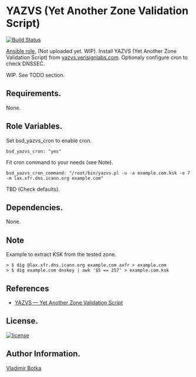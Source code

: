 YAZVS (Yet Another Zone Validation Script)
==========================================

[![Build Status](https://travis-ci.org/vbotka/ansible-yazvs.svg?branch=master)](https://travis-ci.org/vbotka/ansible-yazvs)

[Ansible role.](https://galaxy.ansible.com/vbotka/ansible-yazvs/) (Not uploaded yet. WIP). Install YAZVS (Yet Another Zone Validation Script) from [yazvs.verisignlabs.com](http://yazvs.verisignlabs.com/). Optionaly configure cron to check DNSSEC.

WIP. See TODO section.


Requirements.
------------

None.


Role Variables.
--------------

Set bsd_yazvs_cron to enable cron.

```
bsd_yazvs_cron: "yes"
```

Fit cron command to your needs (see Note).

```
bsd_yazvs_cron_command: "/root/bin/yazvs.pl -u -a example.com.ksk -e 7 -m lax.xfr.dns.icann.org example.com"
```

TBD (Check defaults).


Dependencies.
------------

None.


Note
----

Example to extract KSK from the tested zone.

```
> $ dig @lax.xfr.dns.icann.org example.com axfr > example.com
> $ dig example.com dnskey | awk '$5 == 257' > example.com.ksk
```


References
----------

- [YAZVS — Yet Another Zone Validation Script](http://yazvs.verisignlabs.com/)


License.
-------

[![license](https://img.shields.io/badge/license-BSD-red.svg)](https://www.freebsd.org/doc/en/articles/bsdl-gpl/article.html)


Author Information.
------------------

[Vladimir Botka](https://botka.link)
